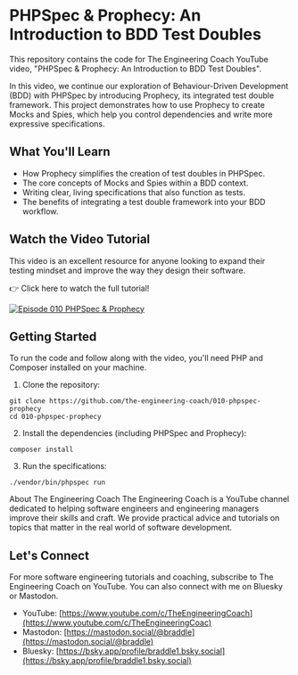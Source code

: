 # PHPSpec & Prophecy: An Introduction to BDD Test Doubles

This repository contains the code for The Engineering Coach YouTube video, "PHPSpec & Prophecy: An Introduction to BDD Test Doubles".

In this video, we continue our exploration of Behaviour-Driven Development (BDD) with PHPSpec by introducing Prophecy, its integrated test double framework. This project demonstrates how to use Prophecy to create Mocks and Spies, which help you control dependencies and write more expressive specifications.

## What You'll Learn

  - How Prophecy simplifies the creation of test doubles in PHPSpec.
  - The core concepts of Mocks and Spies within a BDD context.
  - Writing clear, living specifications that also function as tests.
  - The benefits of integrating a test double framework into your BDD workflow.

## Watch the Video Tutorial

This video is an excellent resource for anyone looking to expand their testing mindset and improve the way they design their software.

👉 Click here to watch the full tutorial!

[![Episode 010 PHPSpec & Prophecy](https://img.youtube.com/vi/Tn1mFzpNYjw/0.jpg)](https://www.youtube.com/watch?v=Tn1mFzpNYjw)

## Getting Started
To run the code and follow along with the video, you'll need PHP and Composer installed on your machine.

1. Clone the repository:

```shell
git clone https://github.com/the-engineering-coach/010-phpspec-prophecy
cd 010-phpspec-prophecy
```

2. Install the dependencies (including PHPSpec and Prophecy):

```shell
composer install
```

3. Run the specifications:

```shell
./vendor/bin/phpspec run
```

About The Engineering Coach
The Engineering Coach is a YouTube channel dedicated to helping software engineers and engineering managers improve their skills and craft. We provide practical advice and tutorials on topics that matter in the real world of software development.

## Let's Connect
For more software engineering tutorials and coaching, subscribe to The Engineering Coach on YouTube. You can also connect with me on Bluesky or Mastodon.

  - YouTube: [https://www.youtube.com/c/TheEngineeringCoach](https://www.youtube.com/c/TheEngineeringCoac)
  - Mastodon: [https://mastodon.social/@braddle](https://mastodon.social/@braddle)
  - Bluesky: [https://bsky.app/profile/braddle1.bsky.social](https://bsky.app/profile/braddle1.bsky.social)


